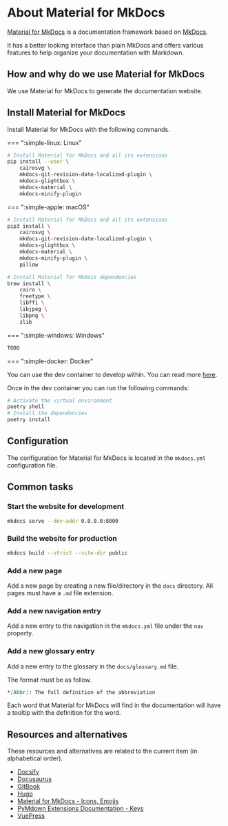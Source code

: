 # About Material for MkDocs

[Material for MkDocs](https://squidfunk.github.io/mkdocs-material/) is a documentation framework based on [MkDocs](https://www.mkdocs.org/).

It has a better looking interface than plain MkDocs and offers various features to help organize your documentation with Markdown.

## How and why do we use Material for MkDocs

We use Material for MkDocs to generate the documentation website.

## Install Material for MkDocs

Install Material for MkDocs with the following commands.

=== ":simple-linux: Linux"

```sh title="In a terminal, execute the following command(s)."
# Install Material for MkDocs and all its extensions
pip install --user \
    cairosvg \
    mkdocs-git-revision-date-localized-plugin \
    mkdocs-glightbox \
    mkdocs-material \
    mkdocs-minify-plugin
```

=== ":simple-apple: macOS"

```sh title="In a terminal, execute the following command(s)."
# Install Material for MkDocs and all its extensions
pip3 install \
    cairosvg \
    mkdocs-git-revision-date-localized-plugin \
    mkdocs-glightbox \
    mkdocs-material \
    mkdocs-minify-plugin \
    pillow

# Install Material for MkDocs dependencies
brew install \
    cairo \
    freetype \
    libffi \
    libjpeg \
    libpng \
    zlib
```

=== ":simple-windows: Windows"

```sh title="In a terminal, execute the following command(s)."
TODO
```

=== ":simple-docker: Docker"

You can use the dev container to develop within. You can read more [here](https://code.visualstudio.com/docs/devcontainers/containers).

Once in the dev container you can run the following commands:

```sh title="In a terminal, execute the following command(s)."
# Activate the virtual environment
poetry shell
# Install the dependencies
poetry install
```

## Configuration

The configuration for Material for MkDocs is located in the `mkdocs.yml` configuration file.

## Common tasks

### Start the website for development

```sh title="In a terminal, execute the following command(s)."
mkdocs serve --dev-addr 0.0.0.0:8000
```

### Build the website for production

```sh title="In a terminal, execute the following command(s)."
mkdocs build --strict --site-dir public
```

### Add a new page

Add a new page by creating a new file/directory in the `docs` directory. All pages must have a `.md` file extension.

### Add a new navigation entry

Add a new entry to the navigation in the `mkdocs.yml` file under the `nav` property.

### Add a new glossary entry

Add a new entry to the glossary in the `docs/glossary.md` file.

The format must be as follow.

``` markdown
*[Abbr]: The full definition of the abbreviation
```

Each word that Material for MkDocs will find in the documentation will have a tooltip with the definition for the word.

## Resources and alternatives

These resources and alternatives are related to the current item (in alphabetical order).

- [Docsify](https://docsify.js.org/)
- [Docusaurus](https://docusaurus.io/)
- [GitBook](https://www.gitbook.com/)
- [Hugo](https://gohugo.io/)
- [Material for MkDocs - Icons, Emojis](https://squidfunk.github.io/mkdocs-material/reference/icons-emojis/)
- [PyMdown Extensions Documentation - Keys](https://facelessuser.github.io/pymdown-extensions/extensions/keys/)
- [VuePress](https://vuepress.vuejs.org/)
